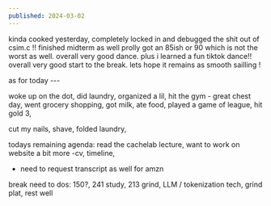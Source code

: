 ```yaml
---
published: 2024-03-02
---
```

kinda cooked yesterday, completely locked in and debugged the shit out of csim.c !! finished midterm as well prolly got an 85ish or 90 which is not the worst as well. overall very good dance. plus i learned a fun tiktok dance!! overall very good start to the break. lets hope it remains as smooth sailling !

as for today --- 

woke up on the dot, did laundry, organized a lil, hit the gym - great chest day, went grocery shopping, got milk, ate food, played a game of league, hit gold 3, 

cut my nails, shave, folded laundry, 

todays remaining agenda:
read the cachelab lecture, want to work on website a bit more -cv, timeline, 

- need to request transcript as well for amzn

break need to dos:
150?, 241 study, 213 grind, LLM / tokenization tech, grind plat, rest well  
